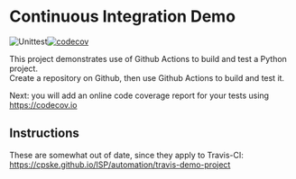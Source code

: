 Continuous Integration Demo
============================
![Unittest](https://github.com/kuisskui/demo-pyci/actions/workflows/python-app.yml/badge.svg)[![codecov](https://codecov.io/gh/kuisskui/demo-pyci/branch/main/graph/badge.svg?token=58ZU4FGM60)](https://codecov.io/gh/kuisskui/demo-pyci)

This project demonstrates use of Github Actions to build and test a Python project.  
Create a repository on Github, then use Github Actions to build and test it.

Next: you will add an online code coverage report for your tests using <https://codecov.io>

## Instructions

These are somewhat out of date, since they apply to Travis-CI:
<https://cpske.github.io/ISP/automation/travis-demo-project>

